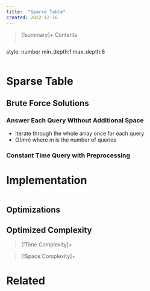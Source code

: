 ```yaml
---
title:  "Sparse Table"
created: 2022-12-16
---
```


>[!summary]+ Contents
>```toc
style: number
min_depth:1
max_depth:6 
>```


# Sparse Table

## Brute Force Solutions

### Answer Each Query Without Additional Space
- Iterate through the whole array once for each query
- O($mn$) where $m$ is the number of queries

### Constant Time Query with Preprocessing

# Implementation

```python

```

## Optimizations

## Optimized Complexity

>[!Time Complexity]+

>[!Space Complexity]+



# Related
